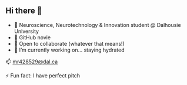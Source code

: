 ## Hi there 👋

- 🔭 Neuroscience, Neurotechnology & Innovation student @ Dalhousie University
- 🌱 GitHub novie
- 👯 Open to collaborate (whatever that means!)
- 💬 I’m currently working on... staying hydrated

📫 mr428529@dal.ca

⚡ Fun fact: I have perfect pitch

<!--
**maregh/maregh** is a ✨ _special_ ✨ repository because its `README.md` (this file) appears on your GitHub profile.

Here are some ideas to get you started:

- 🔭 I’m currently working on ...
- 🌱 I’m currently learning ...
- 👯 I’m looking to collaborate on ...
- 🤔 I’m looking for help with ...
- 💬 Ask me about ...
- 📫 How to reach me: ...
- 😄 Pronouns: ...
- ⚡ Fun fact: ...
-->
